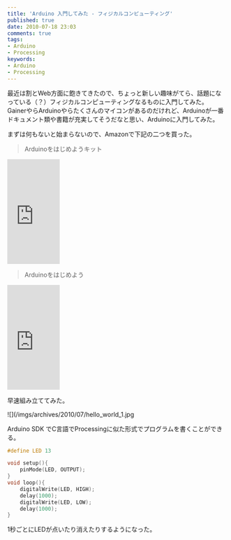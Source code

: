 ```yaml
---
title: 'Arduino 入門してみた - フィジカルコンピューティング'
published: true
date: 2010-07-18 23:03
comments: true
tags:
- Arduino
- Processing
keywords:
- Arduino
- Processing
---
```

最近は割とWeb方面に飽きてきたので、ちょっと新しい趣味がてら、話題になっている（？）フィジカルコンピューティングなるものに入門してみた。
GainerやらArduinoやらたくさんのマイコンがあるのだけれど、Arduinoが一番ドキュメント類や書籍が充実してそうだなと思い、Arduinoに入門してみた。

まずは何もないと始まらないので、Amazonで下記の二つを買った。

> Arduinoをはじめようキット

<iframe src="http://rcm-jp.amazon.co.jp/e/cm?lt1=_blank&bc1=FFFFFF&IS2=1&bg1=FFFFFF&fc1=000000&lc1=0000FF&t=hirozxcustomd-22&o=9&p=8&l=as1&m=amazon&f=ifr&md=1X69VDGQCMF7Z30FM082&asins=B0025Y6C5G" style="width:120px;height:240px;" scrolling="no" marginwidth="0" marginheight="0" frameborder="0"></iframe>

> Arduinoをはじめよう

<iframe src="http://rcm-jp.amazon.co.jp/e/cm?lt1=_blank&bc1=FFFFFF&IS2=1&bg1=FFFFFF&fc1=000000&lc1=0000FF&t=hirozxcustomd-22&o=9&p=8&l=as1&m=amazon&f=ifr&md=1X69VDGQCMF7Z30FM082&asins=4873113989" style="width:120px;height:240px;" scrolling="no" marginwidth="0" marginheight="0" frameborder="0"></iframe>

早速組み立ててみた。

![](/imgs/archives/2010/07/hello_world_1.jpg

Arduino SDK でC言語でProcessingに似た形式でプログラムを書くことができる。


```c
#define LED 13

void setup(){
	pinMode(LED, OUTPUT);
}
void loop(){
	digitalWrite(LED, HIGH);
	delay(1000);
	digitalWrite(LED, LOW);
	delay(1000);
}
```

1秒ごとにLEDが点いたり消えたりするようになった。
